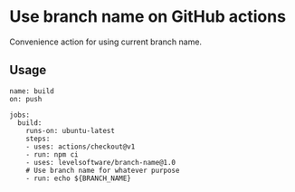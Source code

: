 # Use branch name on GitHub actions

Convenience action for using current branch name.

## Usage

```
name: build
on: push

jobs:
  build:
    runs-on: ubuntu-latest
    steps:
    - uses: actions/checkout@v1
    - run: npm ci
    - uses: levelsoftware/branch-name@1.0
    # Use branch name for whatever purpose
    - run: echo ${BRANCH_NAME}
```
